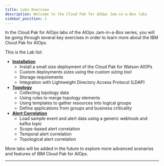 ```yaml
---
title: Labs Overview
description: Welcome to the Cloud Pak for AIOps Jam-in-a-Box labs
sidebar_position: 1
---
```


In the Cloud Pak for AIOps labs of the AIOps Jam-in-a-Box series, you will be going through
several key exercises in order to learn more about the IBM Cloud Pak for AIOps.

This is the Lab list:

- [**Installation**](../install-lab-1/1-introduction/index.mdx)
  - Install a small size deployment of the Cloud Pak for Watson AIOPs
  - Custom deployments sizes using the _custom sizing tool_
  - Storage requirements
  - Integration with Lightweight Directory Access Protocol (LDAP)
- [**Topology**](../topology-lab-1/1-introduction/index.mdx)
  - Collecting topology data
  - Using rules to merge topology elements
  - Using templates to gather resources into logical groups
  - Define applications from groups and business criticality
- [**Alert Correlation**](../alert-lab-1/1-introduction/index.mdx)
  - Load sample event and alert data using a generic webhook and kafka topic
  - Scope-based alert correlation
  - Temporal alert correlation
  - Topological alert correlation

More labs will be added in the future to explore more advanced scenarios and
features of IBM Cloud Pak for AIOps.

---
